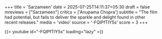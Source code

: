 +++
title = 'Sarzameen'
date = 2025-07-25T14:11:37+05:30
draft = false
mreviews = ["Sarzameen"]
critics = ['Anupama Chopra']
subtitle = "The film had potential, but fails to deliver the sparkle and delight found in other recent releases."
media = 'video'
source = '-FQlPfTlY5s'
score = 3
+++

{{< youtube id="-FQlPfTlY5s" loading="lazy" >}}
